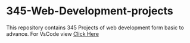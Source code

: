 # 345-Web-Development-projects
This repository contains 345 Projects of web development form basic to advance. 
For VsCode view <a href="https://github1s.com/mdfaisalkhan/345-Web-Development-projects">Click Here</a>
